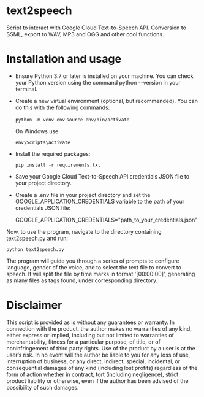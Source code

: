# text2speech
Script to interact with Google Cloud Text-to-Speech API. Conversion to SSML, export to WAV, MP3 and OGG and other cool functions.

# Installation and usage

* Ensure Python 3.7 or later is installed on your machine. You can check your Python version using the command python --version in your terminal.
* Create a new virtual environment (optional, but recommended). You can do this with the following commands:

  `python -m venv env`
  `source env/bin/activate`
  
  On Windows use 
  
    `env\Scripts\activate`

* Install the required packages:

  `pip install -r requirements.txt`

* Save your Google Cloud Text-to-Speech API credentials JSON file to your project directory.
* Create a .env file in your project directory and set the GOOGLE_APPLICATION_CREDENTIALS variable to the path of your credentials JSON file:

  GOOGLE_APPLICATION_CREDENTIALS="path_to_your_credentials.json"

Now, to use the program, navigate to the directory containing text2speech.py and run:

  `python text2speech.py`

The program will guide you through a series of prompts to configure language, gender of the voice, and to select the text file to convert to speech.
It will split the file by time marks in format '[00:00:00]', generating as many files as tags found, under corresponding directory.

# Disclaimer

This script is provided as is without any guarantees or warranty. In connection with the product, the author makes no warranties of any kind, either express or implied, including but not limited to warranties of merchantability, fitness for a particular purpose, of title, or of noninfringement of third party rights. Use of the product by a user is at the user’s risk. In no event will the author be liable to you for any loss of use, interruption of business, or any direct, indirect, special, incidental, or consequential damages of any kind (including lost profits) regardless of the form of action whether in contract, tort (including negligence), strict product liability or otherwise, even if the author has been advised of the possibility of such damages.
